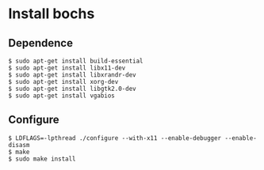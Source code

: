 Install bochs
================================================================================

Dependence
--------------------------------------------------------------------------------

```
$ sudo apt-get install build-essential
$ sudo apt-get install libx11-dev
$ sudo apt-get install libxrandr-dev
$ sudo apt-get install xorg-dev
$ sudo apt-get install libgtk2.0-dev
$ sudo apt-get install vgabios
```

Configure
--------------------------------------------------------------------------------

```
$ LDFLAGS=-lpthread ./configure --with-x11 --enable-debugger --enable-disasm
$ make
$ sudo make install
```